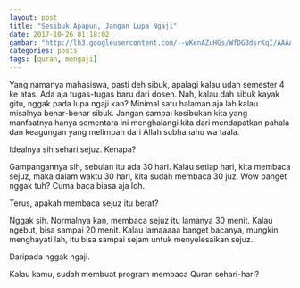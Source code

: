 ```yaml
---
layout: post
title: "Sesibuk Apapun, Jangan Lupa Ngaji"
date: 2017-10-26 01:18:02
gambar: "http://lh3.googleusercontent.com/--wKenAZuHGs/WfDG3dsrKqI/AAAAAAAACkU/RG-jY5HkqSYwkL9IBNnnKgi-5FxtKQJagCLcBGAs/s900/259a8f0f8fc6dd11e13eac79415c1e3a--quran-mosque.jpg"
categories: posts
tags: [quran, mengaji]
---
```


Yang namanya mahasiswa, pasti deh sibuk, apalagi kalau udah semester 4 ke atas. Ada aja tugas-tugas baru dari dosen. Nah, kalau dah sibuk kayak gitu, nggak pada lupa ngaji kan? Minimal satu halaman aja lah kalau misalnya benar-benar sibuk. Jangan sampai kesibukan kita yang manfaatnya hanya sementara ini menghalangi kita dari mendapatkan pahala dan keagungan yang melimpah dari Allah subhanahu wa taala.

Idealnya sih sehari sejuz. Kenapa?

Gampangannya sih, sebulan itu ada 30 hari. Kalau setiap hari, kita membaca sejuz, maka dalam waktu 30 hari, kita sudah membaca 30 juz. Wow banget nggak tuh? Cuma baca biasa aja loh.

Terus, apakah membaca sejuz itu berat?

Nggak sih. Normalnya kan, membaca sejuz itu lamanya 30 menit. Kalau ngebut, bisa sampai 20 menit. Kalau lamaaaaa banget bacanya, mungkin menghayati lah, itu bisa sampai sejam untuk menyelesaikan sejuz.

Daripada nggak ngaji.

Kalau kamu, sudah membuat program membaca Quran sehari-hari?